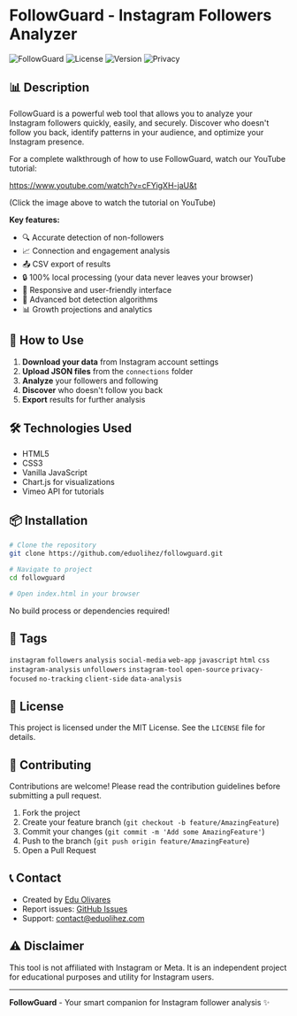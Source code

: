 # FollowGuard - Instagram Followers Analyzer

![FollowGuard](https://img.shields.io/badge/FollowGuard-Instagram_Analysis-orange?style=for-the-badge)
![License](https://img.shields.io/badge/License-MIT-green?style=for-the-badge)
![Version](https://img.shields.io/badge/Version-3.0.0-blue?style=for-the-badge)
![Privacy](https://img.shields.io/badge/Privacy-100%25_Local_Processing-lightgrey?style=for-the-badge)

## 📊 Description

FollowGuard is a powerful web tool that allows you to analyze your Instagram followers quickly, easily, and securely. Discover who doesn't follow you back, identify patterns in your audience, and optimize your Instagram presence.

For a complete walkthrough of how to use FollowGuard, watch our YouTube tutorial:

https://www.youtube.com/watch?v=cFYigXH-jaU&t

(Click the image above to watch the tutorial on YouTube)

**Key features:**
- 🔍 Accurate detection of non-followers
- 📈 Connection and engagement analysis
- 📤 CSV export of results
- 🔒 100% local processing (your data never leaves your browser)
- 📱 Responsive and user-friendly interface
- 🤖 Advanced bot detection algorithms
- 📊 Growth projections and analytics

## 🚀 How to Use

1. **Download your data** from Instagram account settings
2. **Upload JSON files** from the `connections` folder
3. **Analyze** your followers and following
4. **Discover** who doesn't follow you back
5. **Export** results for further analysis

## 🛠️ Technologies Used

- HTML5
- CSS3
- Vanilla JavaScript
- Chart.js for visualizations
- Vimeo API for tutorials

## 📦 Installation

```bash
# Clone the repository
git clone https://github.com/eduolihez/followguard.git

# Navigate to project
cd followguard

# Open index.html in your browser
```

No build process or dependencies required!

## 🌟 Tags

`instagram` `followers` `analysis` `social-media` `web-app` `javascript` `html` `css` `instagram-analysis` `unfollowers` `instagram-tool` `open-source` `privacy-focused` `no-tracking` `client-side` `data-analysis`

## 📝 License

This project is licensed under the MIT License. See the `LICENSE` file for details.

## 🤝 Contributing

Contributions are welcome! Please read the contribution guidelines before submitting a pull request.

1. Fork the project
2. Create your feature branch (`git checkout -b feature/AmazingFeature`)
3. Commit your changes (`git commit -m 'Add some AmazingFeature'`)
4. Push to the branch (`git push origin feature/AmazingFeature`)
5. Open a Pull Request

## 📞 Contact

- Created by [Edu Olivares](https://github.com/eduolihez)
- Report issues: [GitHub Issues](https://github.com/eduolihez/followguard/issues)
- Support: contact@eduolihez.com

## ⚠️ Disclaimer

This tool is not affiliated with Instagram or Meta. It is an independent project for educational purposes and utility for Instagram users.

---

**FollowGuard** - Your smart companion for Instagram follower analysis ✨